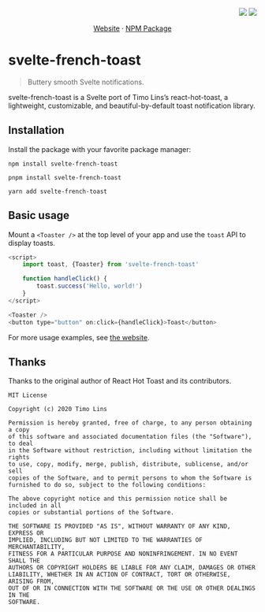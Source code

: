 <img src="./header-image.png" alt="" />
<p align="right">
<img src="https://badgen.net/badge/license/MIT/blue" />
<img src="https://badgen.net/npm/v/svelte-french-toast" />
</p>
<p align="center">
<a href="https://svelte-french-toast.vercel.app">Website</a> · <a href="https://npmjs.com/package/svelte-french-toast">NPM Package</a>
</p>

# svelte-french-toast

> Buttery smooth Svelte notifications.

svelte-french-toast is a Svelte port of Timo Lins’s react-hot-toast, a lightweight, customizable, and beautiful-by-default toast notification library.

## Installation

Install the package with your favorite package manager:

```
npm install svelte-french-toast
```

```
pnpm install svelte-french-toast
```

```
yarn add svelte-french-toast
```

## Basic usage

Mount a `<Toaster />` at the top level of your app and use the `toast` API to display toasts.

```js
<script>
	import toast, {Toaster} from 'svelte-french-toast'

	function handleClick() {
		toast.success('Hello, world!')
	}
</script>

<Toaster />
<button type="button" on:click={handleClick}>Toast</button>
```

For more usage examples, see [the website](https://svelte-french-toast.vercel.app).

## Thanks

Thanks to the original author of React Hot Toast and its contributors.

```
MIT License

Copyright (c) 2020 Timo Lins

Permission is hereby granted, free of charge, to any person obtaining a copy
of this software and associated documentation files (the "Software"), to deal
in the Software without restriction, including without limitation the rights
to use, copy, modify, merge, publish, distribute, sublicense, and/or sell
copies of the Software, and to permit persons to whom the Software is
furnished to do so, subject to the following conditions:

The above copyright notice and this permission notice shall be included in all
copies or substantial portions of the Software.

THE SOFTWARE IS PROVIDED "AS IS", WITHOUT WARRANTY OF ANY KIND, EXPRESS OR
IMPLIED, INCLUDING BUT NOT LIMITED TO THE WARRANTIES OF MERCHANTABILITY,
FITNESS FOR A PARTICULAR PURPOSE AND NONINFRINGEMENT. IN NO EVENT SHALL THE
AUTHORS OR COPYRIGHT HOLDERS BE LIABLE FOR ANY CLAIM, DAMAGES OR OTHER
LIABILITY, WHETHER IN AN ACTION OF CONTRACT, TORT OR OTHERWISE, ARISING FROM,
OUT OF OR IN CONNECTION WITH THE SOFTWARE OR THE USE OR OTHER DEALINGS IN THE
SOFTWARE.
```
